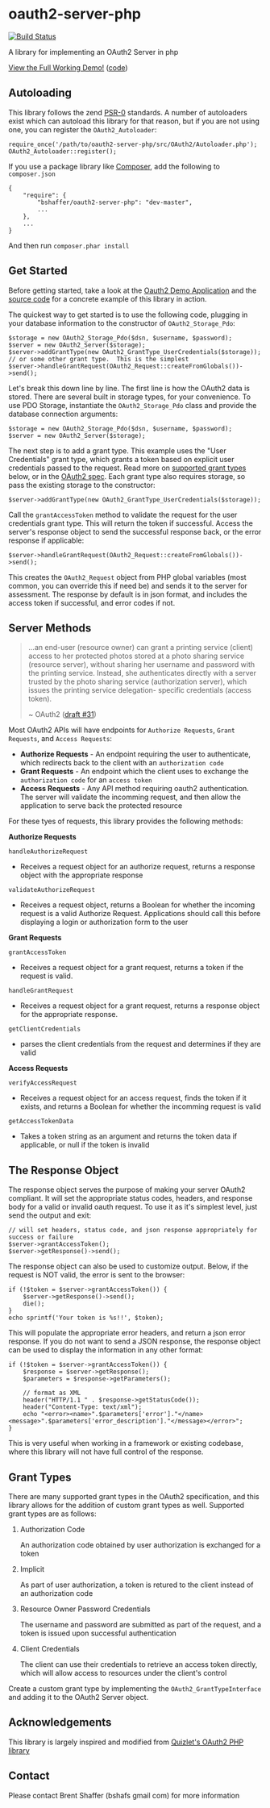 oauth2-server-php
=================

[![Build Status](https://secure.travis-ci.org/bshaffer/oauth2-server-php.png)](http://travis-ci.org/bshaffer/oauth2-server-php)

A library for implementing an OAuth2 Server in php

[View the Full Working Demo!](http://brentertainment.com/oauth2) ([code](https://github.com/bshaffer/oauth2-server-demo))

Autoloading
-----------

This library follows the zend [PSR-0](https://github.com/php-fig/fig-standards/blob/master/accepted/PSR-0.md) standards.  A number of
autoloaders exist which can autoload this library for that reason, but if you are not using one, you can register the `OAuth2_Autoloader`:

    require_once('/path/to/oauth2-server-php/src/OAuth2/Autoloader.php');
    OAuth2_Autoloader::register();

If you use a package library like [Composer](http://getcomposer.php), add the following to `composer.json`

    {
        "require": {
            "bshaffer/oauth2-server-php": "dev-master",
            ...
        },
        ...
    }

And then run `composer.phar install`

Get Started
-----------

Before getting started, take a look at the [Oauth2 Demo Application](http://brentertainment.com/oauth2) and the [source code](https://github.com/bshaffer/oauth2-server-demo) for a concrete example of this library in action.

The quickest way to get started is to use the following code, plugging in your database information
to the constructor of `OAuth2_Storage_Pdo`:

    $storage = new OAuth2_Storage_Pdo($dsn, $username, $password);
    $server = new OAuth2_Server($storage);
    $server->addGrantType(new OAuth2_GrantType_UserCredentials($storage)); // or some other grant type.  This is the simplest
    $server->handleGrantRequest(OAuth2_Request::createFromGlobals())->send();

Let's break this down line by line. The first line is how the OAuth2 data is stored.
There are several built in storage types, for your convenience.  To use PDO Storage,
instantiate the `OAuth2_Storage_Pdo` class and provide the database connection arguments:

    $storage = new OAuth2_Storage_Pdo($dsn, $username, $password);
    $server = new OAuth2_Server($storage);

The next step is to add a grant type.  This example uses the "User Credentials" grant type, which grants a token based on
explicit user credentials passed to the request. Read more on [supported grant types](https://github.com/bshaffer/oauth2-server-php#the-response-object)
below, or in the [OAuth2 spec](http://tools.ietf.org/html/draft-ietf-oauth-v2-20). Each grant type also requires storage,
so pass the existing storage to the constructor:

    $server->addGrantType(new OAuth2_GrantType_UserCredentials($storage));

Call the `grantAccessToken` method to validate the request for the user credentials grant type.  This will return the token
if successful.  Access the server's response object to send the successful response back, or the error response if applicable:

    $server->handleGrantRequest(OAuth2_Request::createFromGlobals())->send();

This creates the `OAuth2_Request` object from PHP global variables (most common, you can override this if need be) and sends it to the server
for assessment.  The response by default is in json format, and includes the access token if successful, and error codes if not.

Server Methods
--------------

> ...an end-user (resource owner) can grant a printing
> service (client) access to her protected photos stored at a photo
> sharing service (resource server), without sharing her username and
> password with the printing service.  Instead, she authenticates
> directly with a server trusted by the photo sharing service
> (authorization server), which issues the printing service delegation-
> specific credentials (access token).
>
>   ~ OAuth2 ([draft #31](http://tools.ietf.org/html/draft-ietf-oauth-v2-31#section-1))

Most OAuth2 APIs will have endpoints for `Authorize Requests`, `Grant Requests`, and `Access Requests`:

 * **Authorize Requests** - An endpoint requiring the user to authenticate, which redirects back to the client with an `authorization code`
 * **Grant Requests** - An endpoint which the client uses to exchange the `authorization code` for an `access token`
 * **Access Requests** - Any API method requiring oauth2 authentication.  The server will validate the incomming request, and then allow
the application to serve back the protected resource

For these tyes of requests, this library provides the following methods:

**Authorize Requests**

`handleAuthorizeRequest`
  * Receives a request object for an authorize request, returns a response object with the appropriate response

`validateAuthorizeRequest`
  * Receives a request object, returns a Boolean for whether the incoming request is a valid Authorize Request.
Applications should call this before displaying a login or authorization form to the user

**Grant Requests**

`grantAccessToken`

  * Receives a request object for a grant request, returns a token if the request is valid.

`handleGrantRequest`

  * Receives a request object for a grant request, returns a response object for the appropriate response.

`getClientCredentials`

  * parses the client credentials from the request and determines if they are valid

**Access Requests**

`verifyAccessRequest`

  * Receives a request object for an access request, finds the token if it exists, and returns a Boolean for whether
the incomming request is valid

`getAccessTokenData`

  * Takes a token string as an argument and returns the token data if applicable, or null if the token is invalid

The Response Object
-------------------

The response object serves the purpose of making your server OAuth2 compliant.  It will set the appropriate status codes, headers,
and response body for a valid or invalid oauth request.  To use it as it's simplest level, just send the output and exit:

    // will set headers, status code, and json response appropriately for success or failure
    $server->grantAccessToken();
    $server->getResponse()->send();

The response object can also be used to customize output. Below, if the request is NOT valid, the error is sent to the browser:

    if (!$token = $server->grantAccessToken()) {
        $server->getResponse()->send();
        die();
    }
    echo sprintf('Your token is %s!!', $token);

This will populate the appropriate error headers, and return a json error response.  If you do not want to send a JSON response,
the response object can be used to display the information in any other format:

    if (!$token = $server->grantAccessToken()) {
        $response = $server->getResponse();
        $parameters = $response->getParameters();

        // format as XML
        header("HTTP/1.1 " . $response->getStatusCode());
        header("Content-Type: text/xml");
        echo "<error><name>".$parameters['error']."</name><message>".$parameters['error_description']."</message></error>";
    }

This is very useful when working in a framework or existing codebase, where this library will not have full control of the response.

Grant Types
-----------

There are many supported grant types in the OAuth2 specification, and this library allows for the addition of custom grant types as well.
Supported grant types are as follows:

  1. Authorization Code

        An authorization code obtained by user authorization is exchanged for a token

  2. Implicit

        As part of user authorization, a token is retured to the client instead of an authorization code

  3. Resource Owner Password Credentials

        The username and password are submitted as part of the request, and a token is issued upon successful authentication

  4. Client Credentials

        The client can use their credentials to retrieve an access token directly, which will allow access to resources under the client's control

Create a custom grant type by implementing the `OAuth2_GrantTypeInterface` and adding it to the OAuth2 Server object.

Acknowledgements
----------------

This library is largely inspired and modified from [Quizlet's OAuth2 PHP library](https://github.com/quizlet/oauth2-php)

Contact
-------

Please contact Brent Shaffer (bshafs <at> gmail <dot> com) for more information